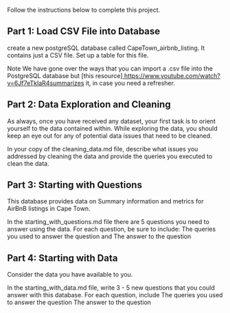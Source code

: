 Follow the instructions below to complete this project.

## Part 1: Load CSV File into Database

create a new postgreSQL database called CapeTown_airbnb_listing. It contains just a CSV file. Set up a table for this file.

Note
We have gone over the ways that you can import a .csv file into the PostgreSQL database but [this resource][ ](https://www.youtube.com/watch?v=6Jf7eTkIaR4)https://www.youtube.com/watch?v=6Jf7eTkIaR4summarizes it, in case you need a refresher.

## Part 2: Data Exploration and Cleaning
As always, once you have received any dataset, your first task is to orient yourself to the data contained within. While exploring the data, you should keep an eye out for any of potential data issues that need to be cleaned.

In your copy of the cleaning_data.md file, describe what issues you addressed by cleaning the data and provide the queries you executed to clean the data.

## Part 3: Starting with Questions
This database provides data on Summary information and metrics for AirBnB listings in Cape Town.

In the starting_with_questions.md file there are 5 questions you need to answer using the data. For each question, be sure to include: The queries you used to answer the question and The answer to the question

## Part 4: Starting with Data
Consider the data you have available to you. 

In the starting_with_data.md file, write 3 - 5 new questions that you could answer with this database. For each question, include The queries you used to answer the question The answer to the question
